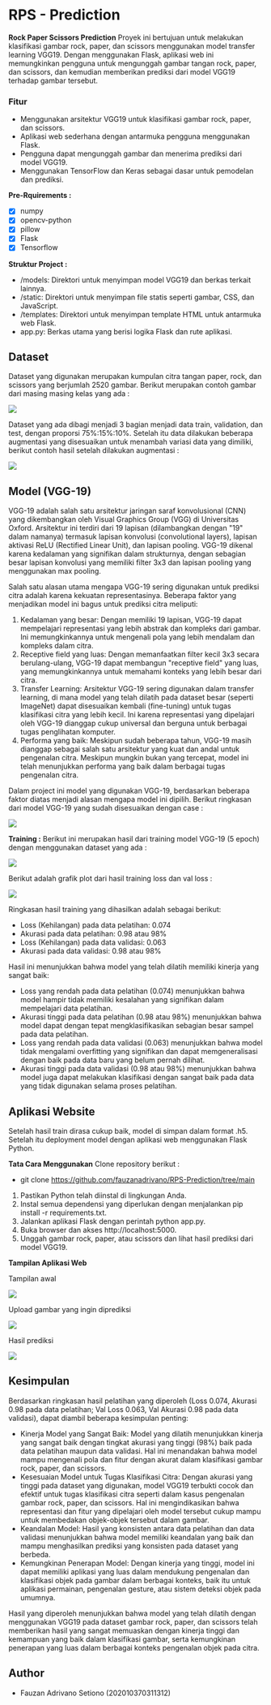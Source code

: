 # RPS - Prediction

**Rock Paper Scissors Prediction**
Proyek ini bertujuan untuk melakukan klasifikasi gambar rock, paper, dan scissors menggunakan model transfer learning VGG19. Dengan menggunakan Flask, aplikasi web ini memungkinkan pengguna untuk mengunggah gambar tangan rock, paper, dan scissors, dan kemudian memberikan prediksi dari model VGG19 terhadap gambar tersebut.

### Fitur 
* Menggunakan arsitektur VGG19 untuk klasifikasi gambar rock, paper, dan scissors.
* Aplikasi web sederhana dengan antarmuka pengguna menggunakan Flask.
* Pengguna dapat mengunggah gambar dan menerima prediksi dari model VGG19.
* Menggunakan TensorFlow dan Keras sebagai dasar untuk pemodelan dan prediksi.

**Pre-Rquirements :**

- [x] numpy
- [x] opencv-python
- [x] pillow
- [x] Flask
- [x] Tensorflow

**Struktur Project :**
* /models: Direktori untuk menyimpan model VGG19 dan berkas terkait lainnya.
* /static: Direktori untuk menyimpan file statis seperti gambar, CSS, dan JavaScript.
* /templates: Direktori untuk menyimpan template HTML untuk antarmuka web Flask.
* app.py: Berkas utama yang berisi logika Flask dan rute aplikasi.


## Dataset
Dataset yang digunakan merupakan kumpulan citra tangan paper, rock, dan scissors yang berjumlah 2520 gambar.
Berikut merupakan contoh gambar dari masing masing kelas yang ada :

<img src="gambar/download.png"/>

Dataset yang ada dibagi menjadi 3 bagian menjadi data train, validation, dan test, dengan proporsi 75%:15%:10%.
Setelah itu data dilakukan beberapa augmentasi yang disesuaikan untuk menambah variasi data yang dimiliki, berikut contoh hasil setelah dilakukan augmentasi :

<img src="gambar/download (1).png"/>

## Model (VGG-19)
VGG-19 adalah salah satu arsitektur jaringan saraf konvolusional (CNN) yang dikembangkan oleh Visual Graphics Group (VGG) di Universitas Oxford. Arsitektur ini terdiri dari 19 lapisan (dilambangkan dengan "19" dalam namanya) termasuk lapisan konvolusi (convolutional layers), lapisan aktivasi ReLU (Rectified Linear Unit), dan lapisan pooling. VGG-19 dikenal karena kedalaman yang signifikan dalam strukturnya, dengan sebagian besar lapisan konvolusi yang memiliki filter 3x3 dan lapisan pooling yang menggunakan max pooling.

Salah satu alasan utama mengapa VGG-19 sering digunakan untuk prediksi citra adalah karena kekuatan representasinya. Beberapa faktor yang menjadikan model ini bagus untuk prediksi citra meliputi:
1. Kedalaman yang besar: Dengan memiliki 19 lapisan, VGG-19 dapat mempelajari representasi yang lebih abstrak dan kompleks dari gambar. Ini memungkinkannya untuk mengenali pola yang lebih mendalam dan kompleks dalam citra.
2. Receptive field yang luas: Dengan memanfaatkan filter kecil 3x3 secara berulang-ulang, VGG-19 dapat membangun "receptive field" yang luas, yang memungkinkannya untuk memahami konteks yang lebih besar dari citra.
3. Transfer Learning: Arsitektur VGG-19 sering digunakan dalam transfer learning, di mana model yang telah dilatih pada dataset besar (seperti ImageNet) dapat disesuaikan kembali (fine-tuning) untuk tugas klasifikasi citra yang lebih kecil. Ini karena representasi yang dipelajari oleh VGG-19 dianggap cukup universal dan berguna untuk berbagai tugas penglihatan komputer.
4. Performa yang baik: Meskipun sudah beberapa tahun, VGG-19 masih dianggap sebagai salah satu arsitektur yang kuat dan andal untuk pengenalan citra. Meskipun mungkin bukan yang tercepat, model ini telah menunjukkan performa yang baik dalam berbagai tugas pengenalan citra.

Dalam project ini model yang digunakan VGG-19, berdasarkan beberapa faktor diatas menjadi alasan mengapa model ini dipilih. Berikut ringkasan dari model VGG-19 yang sudah disesuaikan dengan case :

<img src="gambar/download (2).png"/>

**Training :**
Berikut ini merupakan hasil dari training model VGG-19 (5 epoch) dengan menggunakan dataset yang ada :

<img src="gambar/Capture4.JPG"/>

Berikut adalah grafik plot dari hasil training loss dan val loss :

<img src="gambar/Capture5.JPG"/>

Ringkasan hasil training yang dihasilkan adalah sebagai berikut:
* Loss (Kehilangan) pada data pelatihan: 0.074
* Akurasi pada data pelatihan: 0.98 atau 98%
* Loss (Kehilangan) pada data validasi: 0.063
* Akurasi pada data validasi: 0.98 atau 98%

Hasil ini menunjukkan bahwa model yang telah dilatih memiliki kinerja yang sangat baik:
* Loss yang rendah pada data pelatihan (0.074) menunjukkan bahwa model hampir tidak memiliki kesalahan yang signifikan dalam mempelajari data pelatihan.
* Akurasi tinggi pada data pelatihan (0.98 atau 98%) menunjukkan bahwa model dapat dengan tepat mengklasifikasikan sebagian besar sampel pada data pelatihan.
* Loss yang rendah pada data validasi (0.063) menunjukkan bahwa model tidak mengalami overfitting yang signifikan dan dapat memgeneralisasi dengan baik pada data baru yang belum pernah dilihat.
* Akurasi tinggi pada data validasi (0.98 atau 98%) menunjukkan bahwa model juga dapat melakukan klasifikasi dengan sangat baik pada data yang tidak digunakan selama proses pelatihan.

## Aplikasi Website
Setelah hasil train dirasa cukup baik, model di simpan dalam format .h5. Setelah itu deployment model dengan aplikasi web menggunakan Flask Python.

**Tata Cara Menggunakan**
Clone repository berikut :
- git clone https://github.com/fauzanadrivano/RPS-Prediction/tree/main

1. Pastikan Python telah diinstal di lingkungan Anda.
2. Instal semua dependensi yang diperlukan dengan menjalankan pip install -r requirements.txt.
3. Jalankan aplikasi Flask dengan perintah python app.py.
4. Buka browser dan akses http://localhost:5000.
5. Unggah gambar rock, paper, atau scissors dan lihat hasil prediksi dari model VGG19.

**Tampilan Aplikasi Web**

Tampilan awal

<img src="gambar/Capture.JPG"/>

Upload gambar yang ingin diprediksi

<img src="gambar/Capture2.JPG"/>

Hasil prediksi

<img src="gambar/Capture3.JPG"/>

## Kesimpulan
Berdasarkan ringkasan hasil pelatihan yang diperoleh (Loss 0.074, Akurasi 0.98 pada data pelatihan; Val Loss 0.063, Val Akurasi 0.98 pada data validasi), dapat diambil beberapa kesimpulan penting:

* Kinerja Model yang Sangat Baik: Model yang dilatih menunjukkan kinerja yang sangat baik dengan tingkat akurasi yang tinggi (98%) baik pada data pelatihan maupun data validasi. Hal ini menandakan bahwa model mampu mengenali pola dan fitur dengan akurat dalam klasifikasi gambar rock, paper, dan scissors.
* Kesesuaian Model untuk Tugas Klasifikasi Citra: Dengan akurasi yang tinggi pada dataset yang digunakan, model VGG19 terbukti cocok dan efektif untuk tugas klasifikasi citra seperti dalam kasus pengenalan gambar rock, paper, dan scissors. Hal ini mengindikasikan bahwa representasi dan fitur yang dipelajari oleh model tersebut cukup mampu untuk membedakan objek-objek tersebut dalam gambar.
* Keandalan Model: Hasil yang konsisten antara data pelatihan dan data validasi menunjukkan bahwa model memiliki keandalan yang baik dan mampu menghasilkan prediksi yang konsisten pada dataset yang berbeda.
* Kemungkinan Penerapan Model: Dengan kinerja yang tinggi, model ini dapat memiliki aplikasi yang luas dalam mendukung pengenalan dan klasifikasi objek pada gambar dalam berbagai konteks, baik itu untuk aplikasi permainan, pengenalan gesture, atau sistem deteksi objek pada umumnya.

Hasil yang diperoleh menunjukkan bahwa model yang telah dilatih dengan menggunakan VGG19 pada dataset gambar rock, paper, dan scissors telah memberikan hasil yang sangat memuaskan dengan kinerja tinggi dan kemampuan yang baik dalam klasifikasi gambar, serta kemungkinan penerapan yang luas dalam berbagai konteks pengenalan objek pada citra.

## Author
- Fauzan Adrivano Setiono (202010370311312)

